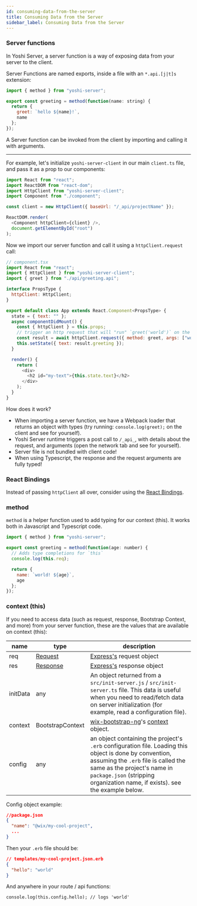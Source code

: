 ```yaml
---
id: consuming-data-from-the-server
title: Consuming Data from the Server
sidebar_label: Consuming Data from the Server
---
```


### Server functions

In Yoshi Server, a server function is a way of exposing data from your server to the client.

Server Functions are named exports, inside a file with an `*.api.[j|t]s` extension:

```js
import { method } from "yoshi-server";

export const greeting = method(function(name: string) {
  return {
    greet: `hello ${name}!`,
    name
  };
});
```

A Server function can be invoked from the client by importing and calling it with arguments.

---

For example, let's initialize `yoshi-server-client` in our main `client.ts` file, and pass it as a prop to our components:

```js
import React from "react";
import ReactDOM from "react-dom";
import HttpClient from "yoshi-server-client";
import Component from "./component";

const client = new HttpClient({ baseUrl: "/_api/projectName" });

ReactDOM.render(
  <Component httpClient={client} />,
  document.getElementById("root")
);
```

Now we import our server function and call it using a `httpClient.request` call:

```js
// component.tsx
import React from "react";
import { HttpClient } from "yoshi-server-client";
import { greet } from "./api/greeting.api";

interface PropsType {
  httpClient: HttpClient;
}

export default class App extends React.Component<PropsType> {
  state = { text: "" };
  async componentDidMount() {
    const { httpClient } = this.props;
    // trigger an http request that will "run" `greet('world')` on the server.
    const result = await httpClient.request({ method: greet, args: ["world"] });
    this.setState({ text: result.greeting });
  }

  render() {
    return (
      <div>
        <h2 id="my-text">{this.state.text}</h2>
      </div>
    );
  }
}
```

How does it work?

- When importing a server function, we have a Webpack loader that returns an object with types (try running: `console.log(greet);` on the client and see for yourself).
- Yoshi Server runtime triggers a post call to `/_api_`, with details about the request, and arguments (open the network tab and see for yourself).
- Server file is not bundled with client code!
- When using Typescript, the response and the request arguments are fully typed!

### React Bindings

Instead of passing `httpClient` all over, consider using the [React Bindings]().

### method

`method` is a helper function used to add typing for our context (this). It works both in Javascript and Typescript code.

```js
import { method } from "yoshi-server";

export const greeting = method(function(age: number) {
  // Adds type completions for `this`
  console.log(this.req);

  return {
    name: `world! ${age}`,
    age
  };
});
```

### context (this)

If you need to access data (such as request, response, Bootstrap Context, and more) from your server function, these are the values that are available on context (this):

| name     | type                                                                      | description                                                                                                                                                                                                                                                   |
| -------- | ------------------------------------------------------------------------- | ------------------------------------------------------------------------------------------------------------------------------------------------------------------------------------------------------------------------------------------------------------- |
| req      | [Request](https://github.com/types/express/blob/master/lib/request.d.ts)  | [Express's](http://expressjs.com) request object                                                                                                                                                                                                              |
| res      | [Response](https://github.com/types/express/blob/master/lib/request.d.ts) | [Express's](http://expressjs.com) response object                                                                                                                                                                                                             |
| initData | any                                                                       | An object returned from a `src/init-server.js` / `src/init-server.ts` file. This data is useful when you need to read/fetch data on server initialization (for example, read a configuration file).                                                           |
| context  | BootstrapContext                                                          | [wix-bootstrap-ng](https://github.com/wix-platform/wix-node-platform)'s [context](https://github.com/wix-platform/wix-node-platform/tree/master/bootstrap/wix-bootstrap-ng#context) object.                                                                   |
| config   | any                                                                       | an object containing the project's `.erb` configuration file. Loading this object is done by convention, assuming the `.erb` file is called the same as the project's name in `package.json` (stripping organization name, if exists). see the example below. |

Config object example:

```json
//package.json
{
  "name": "@wix/my-cool-project",
  ...
}
```

Then your `.erb` file should be:

```json
// templates/my-cool-project.json.erb
{
  "hello": "world"
}
```

And anywhere in your route / api functions:

```
console.log(this.config.hello); // logs 'world'
```
